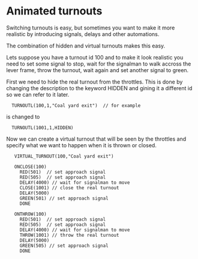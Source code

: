 # Animated turnouts 

Switching turnouts is easy, but sometimes you want to make it more realistic by introducing signals, delays and other automations.

The combination of hidden and virtual turnouts makes this easy.

Lets suppose you have a turnout id 100 and to make it look realistic you need to set some signal to stop, wait for the signalman to walk accross the lever frame, throw the turnout, wait again and set another signal to green. 

First we need to hide the real turnout from the throttles. This is done by changing the description to the keyword HIDDEN and gining it a different id so we can refer to it later.
```
  TURNOUTL(100,1,"Coal yard exit")  // for example
```
  is changed to 
```
  TURNOUTL(1001,1,HIDDEN) 
```
  Now we can create a virtual turnout that will be seen by the throttles and specify what we want to happen when it is thrown or closed.
```
   VIRTUAL_TURNOUT(100,"Coal yard exit")
   
   ONCLOSE(100)
     RED(501)  // set approach signal
     RED(505)  // set approach signal
     DELAY(4000) // wait for signalman to move
     CLOSE(1001) // close the real turnout 
     DELAY(5000)
     GREEN(501) // set approach signal
     DONE
   
   ONTHROW(100)
     RED(501)  // set approach signal
     RED(505)  // set approach signal
     DELAY(4000) // wait for signalman to move
     THROW(1001) // throw the real turnout 
     DELAY(5000)
     GREEN(505) // set approach signal
     DONE
```
   